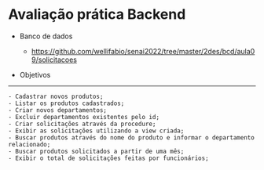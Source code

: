 # Avaliação prática Backend
- Banco de dados
	- https://github.com/wellifabio/senai2022/tree/master/2des/bcd/aula09/solicitacoes

- Objetivos
---------
    - Cadastrar novos produtos;
    - Listar os produtos cadastrados;
    - Criar novos departamentos;
    - Excluir departamentos existentes pelo id;
    - Criar solicitações através da procedure;
    - Exibir as solicitações utilizando a view criada;
    - Buscar produtos através do nome do produto e informar o departamento relacionado;
    - Buscar produtos solicitados a partir de uma mês;
    - Exibir o total de solicitações feitas por funcionários;
